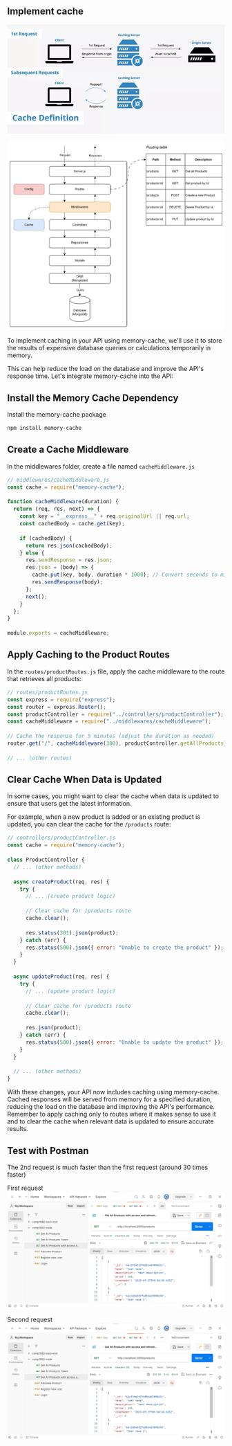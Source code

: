 ## Implement cache

![Alt text](image-16.png)

![Alt text](image-17.png)

To implement caching in your API using memory-cache, we'll use it to store the results of expensive database queries or calculations temporarily in memory.

This can help reduce the load on the database and improve the API's response time. Let's integrate memory-cache into the API:

## Install the Memory Cache Dependency

Install the memory-cache package

```bash
npm install memory-cache
```

## Create a Cache Middleware

In the middlewares folder, create a file named `cacheMiddleware.js`

```js
// middlewares/cacheMiddleware.js
const cache = require("memory-cache");

function cacheMiddleware(duration) {
  return (req, res, next) => {
    const key = "__express__" + req.originalUrl || req.url;
    const cachedBody = cache.get(key);

    if (cachedBody) {
      return res.json(cachedBody);
    } else {
      res.sendResponse = res.json;
      res.json = (body) => {
        cache.put(key, body, duration * 1000); // Convert seconds to milliseconds
        res.sendResponse(body);
      };
      next();
    }
  };
}

module.exports = cacheMiddleware;
```

## Apply Caching to the Product Routes

In the `routes/productRoutes.js` file, apply the cache middleware to the route that retrieves all products:

```js
// routes/productRoutes.js
const express = require("express");
const router = express.Router();
const productController = require("../controllers/productController");
const cacheMiddleware = require("../middlewares/cacheMiddleware");

// Cache the response for 5 minutes (adjust the duration as needed)
router.get("/", cacheMiddleware(300), productController.getAllProducts);

// ... (other routes)
```

## Clear Cache When Data is Updated

In some cases, you might want to clear the cache when data is updated to ensure that users get the latest information.

For example, when a new product is added or an existing product is updated, you can clear the cache for the `/products` route:

```js
// controllers/productController.js
const cache = require("memory-cache");

class ProductController {
  // ... (other methods)

  async createProduct(req, res) {
    try {
      // ... (create product logic)

      // Clear cache for /products route
      cache.clear();

      res.status(201).json(product);
    } catch (err) {
      res.status(500).json({ error: "Unable to create the product" });
    }
  }

  async updateProduct(req, res) {
    try {
      // ... (update product logic)

      // Clear cache for /products route
      cache.clear();

      res.json(product);
    } catch (err) {
      res.status(500).json({ error: "Unable to update the product" });
    }
  }

  // ... (other methods)
}
```

With these changes, your API now includes caching using memory-cache. Cached responses will be served from memory for a specified duration, reducing the load on the database and improving the API's performance. Remember to apply caching only to routes where it makes sense to use it and to clear the cache when relevant data is updated to ensure accurate results.

## Test with Postman

The 2nd request is much faster than the first request (around 30 times faster)

First request
![Alt text](image-18.png)

Second request
![Alt text](image-19.png)
